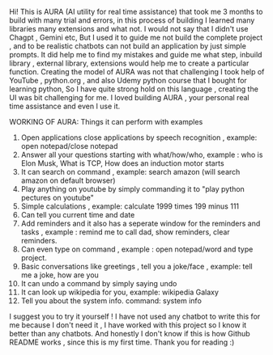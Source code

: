 Hi! This is AURA (AI utility for real time assistance) that took me 3 months to build with many trial and errors, in this process of building I learned many libraries many extensions and what not. I would not say that I didn't use Chagpt ,  Gemini etc, But I used it to guide me not build the complete project , and to be realistic chatbots can not build an application by just simple prompts. It did help me to find my mistakes and guide me what step, inbuild library , external library, extensions would help me to create a particular function. Creating the model of AURA was not that challenging I took help of YouTube , python.org , and also Udemy python course that I bought for learning python, So I have quite strong hold on this language , creating the UI was bit challenging for me. I loved building AURA , your personal real time assistance and even I use it.

WORKING OF AURA: Things it can perform with examples 
1. Open applications close applications by speech recognition , example: open notepad/close notepad
2. Answer all your questions starting with what/how/who, example : who is Elon Musk, What is TCP, How does an induction motor starts 
3. It can search on command , example: search amazon (will search amazon on default browser)
4. Play anything on youtube by simply commanding it to "play python pectures on youtube"
5. Simple calculations , example: calculate 1999 times 199 minus 111
6. Can tell you current time and date
7. Add reminders and it also has a seperate window for the reminders and tasks , example : remind me to call dad, show reminders, clear reminders.
8. Can even type on command , example : open notepad/word and type project.
10. Basic conversations like greetings , tell you a joke/face , example: tell me a joke, how are you
11. It can undo a command by simply saying undo
12. It can look up wikipedia for you, example: wikipedia Galaxy
13. Tell you about the system info. command: system info 

I suggest you to try it yourself ! 
I have not used any chatbot to write this for me because I don't need it , I have worked with this project so I know it better than any chatbots. And honestly I don't know if this is how Github README works , since this is my first time. Thank you for reading :)
